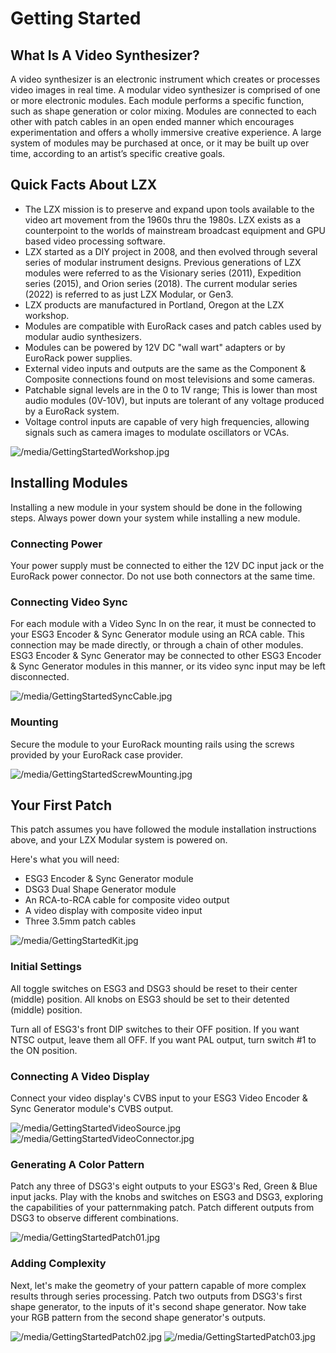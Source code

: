 # Getting Started

## What Is A Video Synthesizer?

A video synthesizer is an electronic instrument which creates or processes video images in real time. A modular video synthesizer is comprised of one or more electronic modules. Each module performs a specific function, such as shape generation or color mixing. Modules are connected to each other with patch cables in an open ended manner which encourages experimentation and offers a wholly immersive creative experience. A large system of modules may be purchased at once, or it may be built up over time, according to an artist’s specific creative goals.

## Quick Facts About LZX

*   The LZX mission is to preserve and expand upon tools available to the video art movement from the 1960s thru the 1980s. LZX exists as a counterpoint to the worlds of mainstream broadcast equipment and GPU based video processing software.
*   LZX started as a DIY project in 2008, and then evolved through several series of modular instrument designs. Previous generations of LZX modules were referred to as the Visionary series (2011), Expedition series (2015), and Orion series (2018). The current modular series (2022) is referred to as just LZX Modular, or Gen3.
*   LZX products are manufactured in Portland, Oregon at the LZX workshop.
*   Modules are compatible with EuroRack cases and patch cables used by modular audio synthesizers.
*   Modules can be powered by 12V DC "wall wart" adapters or by EuroRack power supplies.
*   External video inputs and outputs are the same as the Component & Composite connections found on most televisions and some cameras.
*   Patchable signal levels are in the 0 to 1V range; This is lower than most audio modules (0V-10V), but inputs are tolerant of any voltage produced by a EuroRack system.
*   Voltage control inputs are capable of very high frequencies, allowing signals such as camera images to modulate oscillators or VCAs.

![/media/GettingStartedWorkshop.jpg](/media/GettingStartedWorkshop.jpg)

## Installing Modules

Installing a new module in your system should be done in the following steps. Always power down your system while installing a new module.

### Connecting Power

Your power supply must be connected to either the 12V DC input jack or the EuroRack power connector. Do not use both connectors at the same time.

### Connecting Video Sync

For each module with a Video Sync In on the rear, it must be connected to your ESG3 Encoder & Sync Generator module using an RCA cable. This connection may be made directly, or through a chain of other modules. ESG3 Encoder & Sync Generator may be connected to other ESG3 Encoder & Sync Generator modules in this manner, or its video sync input may be left disconnected.

![/media/GettingStartedSyncCable.jpg](/media/GettingStartedSyncCable.jpg)

### Mounting

Secure the module to your EuroRack mounting rails using the screws provided by your EuroRack case provider.

![/media/GettingStartedScrewMounting.jpg](/media/GettingStartedScrewMounting.jpg)

## Your First Patch

This patch assumes you have followed the module installation instructions above, and your LZX Modular system is powered on.

Here's what you will need:

*   ESG3 Encoder & Sync Generator module
*   DSG3 Dual Shape Generator module
*   An RCA-to-RCA cable for composite video output
*   A video display with composite video input
*   Three 3.5mm patch cables

![/media/GettingStartedKit.jpg](/media/GettingStartedKit.jpg)

### Initial Settings

All toggle switches on ESG3 and DSG3 should be reset to their center (middle) position. All knobs on ESG3 should be set to their detented (middle) position.

Turn all of ESG3's front DIP switches to their OFF position. If you want NTSC output, leave them all OFF. If you want PAL output, turn switch #1 to the ON position.

### Connecting A Video Display

Connect your video display's CVBS input to your ESG3 Video Encoder & Sync Generator module's CVBS output.

![/media/GettingStartedVideoSource.jpg](/media/GettingStartedVideoSource.jpg) ![/media/GettingStartedVideoConnector.jpg](/media/GettingStartedVideoConnector.jpg)

### Generating A Color Pattern

Patch any three of DSG3's eight outputs to your ESG3's Red, Green & Blue input jacks. Play with the knobs and switches on ESG3 and DSG3, exploring the capabilities of your patternmaking patch. Patch different outputs from DSG3 to observe different combinations.

![/media/GettingStartedPatch01.jpg](/media/GettingStartedPatch01.jpg)

### Adding Complexity

Next, let's make the geometry of your pattern capable of more complex results through series processing. Patch two outputs from DSG3's first shape generator, to the inputs of it's second shape generator. Now take your RGB pattern from the second shape generator's outputs.

![/media/GettingStartedPatch02.jpg](/media/GettingStartedPatch02.jpg) ![/media/GettingStartedPatch03.jpg](/media/GettingStartedPatch03.jpg)